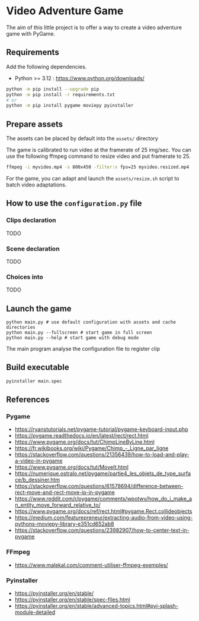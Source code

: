 # Video Adventure Game

The aim of this little project is to offer a way to create a video adventure game with PyGame.

## Requirements

Add the following dependencies. 

- Python >= 3.12 : https://www.python.org/downloads/

```bash
python -m pip install --upgrade pip
python -m pip install -r requirements.txt
# or 
python -m pip install pygame moviepy pyinstaller
```

## Prepare assets

The assets can be placed by default into the ```assets/``` directory

The game is calibrated to run video at the framerate of 25 img/sec. You can use the following ffmpeg command to resize video and put framerate to 25.

```bash
ffmpeg -i myvideo.mp4 -s 800x450 -filter:v fps=25 myvideo.resized.mp4
```

For the game, you can adapt and launch the ```assets/resize.sh``` script to batch video adaptations.

## How to use the ```configuration.py``` file

### Clips declaration

TODO

### Scene declaration

TODO

### Choices into 

TODO

## Launch the game 

```
python main.py # use default configuration with assets and cache directories
python main.py --fullscreen # start game in full screen
python main.py --help # start game with debug mode
```

The main program analyse the configuration file to register clip

## Build executable

```bash
pyinstaller main.spec
```




## References


### Pygame

- https://ryanstutorials.net/pygame-tutorial/pygame-keyboard-input.php
- https://pygame.readthedocs.io/en/latest/rect/rect.html
- https://www.pygame.org/docs/tut/ChimpLineByLine.html
- https://fr.wikibooks.org/wiki/Pygame/Chimp_-_Ligne_par_ligne
- https://stackoverflow.com/questions/21356439/how-to-load-and-play-a-video-in-pygame 
- https://www.pygame.org/docs/tut/MoveIt.html
- https://numerique.ostralo.net/pygame/partie4_les_objets_de_type_surface/b_dessiner.htm
- https://stackoverflow.com/questions/61578694/difference-between-rect-move-and-rect-move-ip-in-pygame
- https://www.reddit.com/r/pygame/comments/wpotwv/how_do_i_make_an_entity_move_forward_relative_to/
- https://www.pygame.org/docs/ref/rect.html#pygame.Rect.collideobjects
- https://medium.com/featurepreneur/extracting-audio-from-video-using-pythons-moviepy-library-e351cd652ab8 
- https://stackoverflow.com/questions/23982907/how-to-center-text-in-pygame 

### FFmpeg

- https://www.malekal.com/comment-utiliser-ffmpeg-exemples/

### Pyinstaller
- https://pyinstaller.org/en/stable/
- https://pyinstaller.org/en/stable/spec-files.html
- https://pyinstaller.org/en/stable/advanced-topics.html#pyi-splash-module-detailed